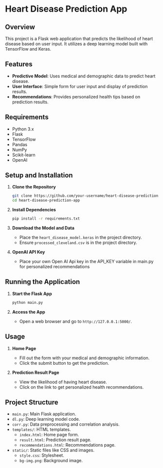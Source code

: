 # Heart Disease Prediction App

## Overview
This project is a Flask web application that predicts the likelihood of heart disease based on user input. It utilizes a deep learning model built with TensorFlow and Keras.

## Features
- **Predictive Model**: Uses medical and demographic data to predict heart disease.
- **User Interface**: Simple form for user input and display of prediction results.
- **Recommendations**: Provides personalized health tips based on prediction results.

## Requirements
- Python 3.x
- Flask
- TensorFlow
- Pandas
- NumPy
- Scikit-learn
- OpenAI

## Setup and Installation
1. **Clone the Repository**
    ```bash
    git clone https://github.com/your-username/heart-disease-prediction-app.git
    cd heart-disease-prediction-app
    ```

2. **Install Dependencies**
    ```bash
    pip install -r requirements.txt
    ```

3. **Download the Model and Data**
    - Place the `heart_disease_model.keras` in the project directory.
    - Ensure `processed_cleveland.csv` is in the project directory.
  
4. **OpenAI API Key**
    - Place your own Open AI Api key in the API_KEY variable in main.py for personalized recommendations

## Running the Application
1. **Start the Flask App**
    ```bash
    python main.py
    ```

2. **Access the App**
    - Open a web browser and go to `http://127.0.0.1:5000/`.

## Usage
1. **Home Page**
    - Fill out the form with your medical and demographic information.
    - Click the submit button to get the prediction.

2. **Prediction Result Page**
    - View the likelihood of having heart disease.
    - Click on the link to get personalized health recommendations.

## Project Structure
- `main.py`: Main Flask application.
- `dl.py`: Deep learning model code.
- `corr.py`: Data preprocessing and correlation analysis.
- `templates/`: HTML templates.
  - `index.html`: Home page form.
  - `result.html`: Prediction result page.
  - `recommendations.html`: Recommendations page.
- `static/`: Static files like CSS and images.
  - `style.css`: Stylesheet.
  - `bg-img.png`: Background image.

